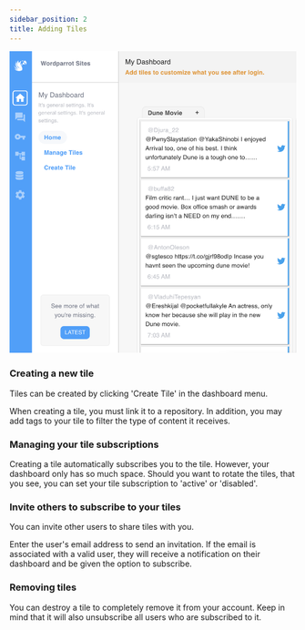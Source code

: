 ```yaml
---
sidebar_position: 2
title: Adding Tiles
---
```


![Tile](/img/docs/create-pipeline/concepts/tile.png)

### Creating a new tile

Tiles can be created by clicking 'Create Tile' in the dashboard menu.

When creating a tile, you must link it to a repository. In addition, you may add tags to your tile to filter the type of content it receives.

### Managing your tile subscriptions

Creating a tile automatically subscribes you to the tile. However, your dashboard only has so much space. Should you want to rotate the tiles, that you see, you can set your tile subscription to 'active' or 'disabled'.

### Invite others to subscribe to your tiles

You can invite other users to share tiles with you.

Enter the user's email address to send an invitation. If the email is associated with a valid user, they will receive a notification on their dashboard and be given the option to subscribe.

### Removing tiles

You can destroy a tile to completely remove it from your account. Keep in mind that it will also unsubscribe all users who are subscribed to it.
